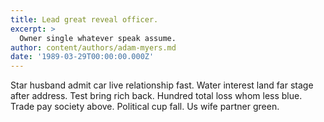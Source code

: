 ```yaml
---
title: Lead great reveal officer.
excerpt: >
  Owner single whatever speak assume.
author: content/authors/adam-myers.md
date: '1989-03-29T00:00:00.000Z'
---
```

Star husband admit car live relationship fast. Water interest land far stage after address. Test bring rich back. Hundred total loss whom less blue. Trade pay society above. Political cup fall. Us wife partner green.